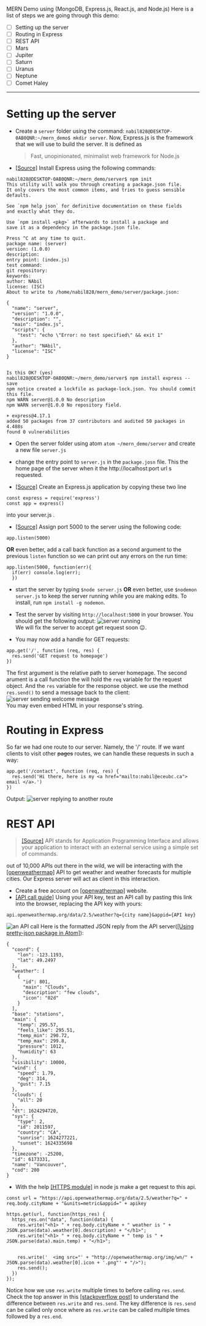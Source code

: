 MERN Demo using (MongoDB, Express.js, React.js, and Node.js)
Here is a list of steps we are going through this demo:
- [ ] Setting up the server
- [ ] Routing in Express
- [ ] REST API
- [ ] Mars
- [ ] Jupiter
- [ ] Saturn
- [ ] Uranus
- [ ] Neptune
- [ ] Comet Haley

---

# Setting up the server
- Create a `server` folder using the command:
    `nabil828@DESKTOP-0AB0QNR:~/mern_demo$ mkdir server`. Now, Express.js is the framework that we will use to build the server. It is defined as
  >Fast, unopinionated, minimalist web framework for Node.js

- [[Source]](https://expressjs.com/en/starter/installing.html) Install Express using the following commands:
```
nabil828@DESKTOP-0AB0QNR:~/mern_demo/server$ npm init
This utility will walk you through creating a package.json file.
It only covers the most common items, and tries to guess sensible defaults.

See `npm help json` for definitive documentation on these fields
and exactly what they do.

Use `npm install <pkg>` afterwards to install a package and
save it as a dependency in the package.json file.

Press ^C at any time to quit.
package name: (server)
version: (1.0.0)
description:
entry point: (index.js)
test command:
git repository:
keywords:
author: NAbil
license: (ISC)
About to write to /home/nabil828/mern_demo/server/package.json:

{
  "name": "server",
  "version": "1.0.0",
  "description": "",
  "main": "index.js",
  "scripts": {
    "test": "echo \"Error: no test specified\" && exit 1"
  },
  "author": "NAbil",
  "license": "ISC"
}


Is this OK? (yes)
nabil828@DESKTOP-0AB0QNR:~/mern_demo/server$ npm install express --save
npm notice created a lockfile as package-lock.json. You should commit this file.
npm WARN server@1.0.0 No description
npm WARN server@1.0.0 No repository field.

+ express@4.17.1
added 50 packages from 37 contributors and audited 50 packages in 4.488s
found 0 vulnerabilities
```
- Open the server folder using atom `atom ~/mern_demo/server` and create a new file `server.js`

- change the entry point to `server.js` in the `package.josn` file. This the home page of the server when it the http://localhost:port url s requested.  

- [[Source]](https://expressjs.com/en/5x/api.html#express) Create an Express.js application by copying these two line
```
const express = require('express')
const app = express()
```
into your server.js .

- [[Source]](https://expressjs.com/en/5x/api.html#app.listen) Assign port 5000 to the server using the following code:
```
app.listen(5000)
```
**OR** even better, add a call back function as a second argument to the previous `listen` function so we can print out any errors on the run time:
```
app.listen(5000, function(err){
  if(err) console.log(err);
  })
```

- start the server by typing `$node server.js`
**OR** even better, use `$nodemon server.js` to keep the server running while you are making edits. To install, run `npm install -g nodemon`.

- Test the server by visiting `http://localhost:5000` in your browser.
You should get the following output:
![server running](images/1.jpg)  
We will fix the server to accept get request soon 😉.

- You may now add a handle for GET requests:
```
app.get('/', function (req, res) {
  res.send('GET request to homepage')
})
```
The first argument is the relative path to server homepage.
The second arument is a call function the will hold the `req` variable for the request object. And the `res` variable for the response object. we use the method `res.send()` to send a message back to the client:
![server sending welcome message](images/2.jpg)  
You may even embed HTML in your response's string.

# Routing in Express
So far we had one route to our server. Namely, the '/' route. If we want clients to visit other ~~pages~~ routes, we can handle these requests in such a way:
```
app.get('/contact', function (req, res) {
  res.send('Hi there, here is my <a href="mailto:nabil@eceubc.ca"> email </a>.')
})
```
Output:
![server replying to another route](images/3.jpg)  

# REST API
> [[Source]](https://rapidapi.com/blog/most-popular-api/) API stands for Application Programming Interface and allows your application to interact with an external service using a simple set of commands.

out of 10,000 APIs out there in the wild, we will be interacting with the [[openweathermap]](https://openweathermap.org/api) API to get weather and weather forecasts for multiple cities. Our Express server will act as client in this interaction.
- Create a free account on [[openwathermap]](https://openweathermap.org/price) website.
- [[API call guide]](https://openweathermap.org/current) Using your API key, test an API call by pasting this link into the browser, replacing the API key with yours:
```
api.openweathermap.org/data/2.5/weather?q={city name}&appid={API key}
```
![an API call](images/4.jpg)
Here is the formatted JSON reply from the API server([[Using pretty-json package in Atom]](https://atom.io/packages/pretty-json)):
```
{
  "coord": {
    "lon": -123.1193,
    "lat": 49.2497
  },
  "weather": [
    {
      "id": 801,
      "main": "Clouds",
      "description": "few clouds",
      "icon": "02d"
    }
  ],
  "base": "stations",
  "main": {
    "temp": 295.57,
    "feels_like": 295.51,
    "temp_min": 290.72,
    "temp_max": 299.8,
    "pressure": 1012,
    "humidity": 63
  },
  "visibility": 10000,
  "wind": {
    "speed": 1.79,
    "deg": 314,
    "gust": 7.15
  },
  "clouds": {
    "all": 20
  },
  "dt": 1624294720,
  "sys": {
    "type": 2,
    "id": 2011597,
    "country": "CA",
    "sunrise": 1624277221,
    "sunset": 1624335698
  },
  "timezone": -25200,
  "id": 6173331,
  "name": "Vancouver",
  "cod": 200
}
```
- With the help [[HTTPS module]](https://nodejs.org/api/https.html#https_https_get_url_options_callback) in node js make a get request to this api.

```
const url = "https://api.openweathermap.org/data/2.5/weather?q=" + req.body.cityName + "&units=metric&appid=" + apikey

https.get(url, function(https_res) {
  https_res.on("data", function(data) {
    res.write("<h1> " + req.body.cityName + " weather is " + JSON.parse(data).weather[0].description) + "</h1>";
    res.write("<h1> " + req.body.cityName + " temp is " + JSON.parse(data).main.temp) + "</h1>";

    
    res.write('  <img src="' + "http://openweathermap.org/img/wn/" + JSON.parse(data).weather[0].icon + '.png"' + "/>");
    res.send();
  })
});
```

Notice how we use `res.write` multiple times to before calling `res.send`. Check the top answer in this [[stackoverflow post]](https://stackoverflow.com/questions/44692048/what-is-the-difference-between-res-send-and-res-write-in-express) to understand the difference between `res.write` and `res.send`. The key difference is `res.send` can be called only once where as `res.write` can be called multiple times followed by a `res.end`.
